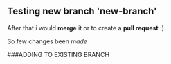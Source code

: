 ## Testing new branch 'new-branch'

After that i would __merge__ it or to create a __pull request__ :)

So few changes been *made*

###ADDING TO EXISTING BRANCH
